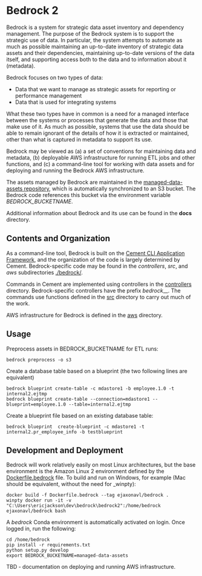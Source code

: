 # Bedrock 2

Bedrock is a system for strategic data asset inventory and dependency management.  The purpose of the Bedrock system is to support the strategic use of data. In particular, the system attempts to automate as much as possible maintaining an up-to-date inventory of strategic data assets and their dependencies, maintaining up-to-date versions of the data itself, and supporting access both to the data and to information about it (metadata).

Bedrock focuses on two types of data:

 - Data that we want to manage as strategic assets for reporting or performance management
 - Data that is used for integrating systems

What these two types have in common is a need for a managed interface between the systems or processes that generate the data and those that make use of it. As much as possible, systems that use the data should be able to remain ignorant of the details of how it is extracted or maintained, other than what is captured in metadata to support its use.

Bedrock may be viewed as (a) a set of conventions for maintaining data and metadata, (b) deployable AWS infrastructure for running ETL jobs and other functions, and (c) a command-line tool for working with data assets and for deploying and running the Bedrock AWS infrastructure.

The assets managed by Bedrock are maintained in the [managed-data-assets repository](https://github.com/cityofasheville/managed-data-assets), which is automatically synchronized to an S3 bucket. The Bedrock code references this bucket via the environment variable _BEDROCK_BUCKETNAME_.

Additional information about Bedrock and its use can be found in the __docs__ directory.

## Contents and Organization

As a command-line tool, Bedrock is built on the [Cement CLI Application Framework](https://builtoncement.com/), and the organization of the code is largely determined by Cement. Bedrock-specific code may be found in the _controllers_, _src_, and _aws_ subdirectories [./bedrock/](./bedrock). 

Commands in Cement are implemented using controllers in the [controllers](./bedrock/controllers) directory. Bedrock-specific controllers have the prefix _bedrock___. The commands use functions defined in the [src](./bedrock/src) directory to carry out much of the work.

AWS infrastructure for Bedrock is defined in the [aws](./bedrock/aws) directory.

## Usage

Preprocess assets in BEDROCK_BUCKETNAME for ETL runs:

    bedrock preprocess -o s3  

Create a database table based on a blueprint (the two following lines are equivalent)

    bedrock blueprint create-table -c mdastore1 -b employee.1.0 -t internal2.ejtmp  
    bedrock blueprint create-table --connection=mdastore1 --blueprint=employee.1.0 --table=internal2.ejtmp

Create a blueprint file based on an existing database table:

    bedrock blueprint  create-blueprint -c mdastore1 -t internal2.pr_employee_info -b testblueprint

## Development and Deployment

Bedrock will work relatively easily on most Linux architectures, but the base environment is the Amazon Linux 2 environment defined by the [Dockerfile.bedrock](./Dockerfile.bedrock) file. To build and run on Windows, for example (Mac should be equivalent, without the need for _winpty):

    docker build -f Dockerfile.bedrock --tag ejaxonavl/bedrock .
    winpty docker run -it -v "C:\Users\ericjackson\dev\bedrock\bedrock2":/home/bedrock ejaxonavl/bedrock bash

A _bedrock_ Conda environment is automatically activated on login. Once logged in, run the following:

    cd /home/bedrock
    pip install -r requirements.txt
    python setup.py develop
    export BEDROCK_BUCKETNAME=managed-data-assets

TBD - documentation on deploying and running AWS infrastructure.
